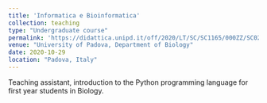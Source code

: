 ```yaml
---
title: 'Informatica e Bioinformatica'
collection: teaching
type: "Undergraduate course"
permalink: 'https://didattica.unipd.it/off/2020/LT/SC/SC1165/000ZZ/SC02122869/N0'
venue: "University of Padova, Department of Biology"
date: 2020-10-29
location: "Padova, Italy"
---
```

Teaching assistant, introduction to the Python programming language for first year students in Biology.
